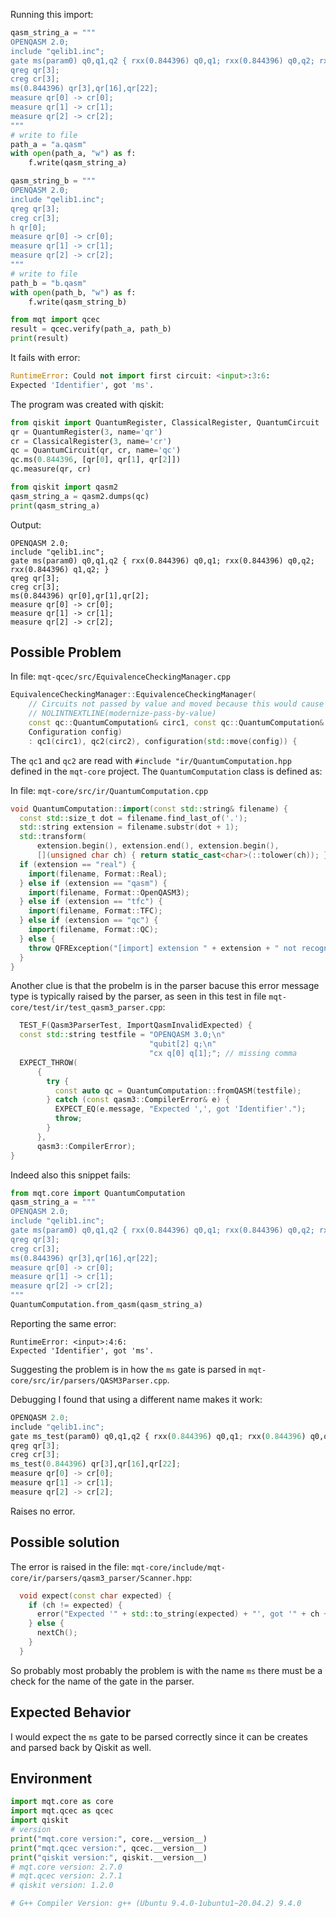 Running this import:

```python
qasm_string_a = """
OPENQASM 2.0;
include "qelib1.inc";
gate ms(param0) q0,q1,q2 { rxx(0.844396) q0,q1; rxx(0.844396) q0,q2; rxx(0.844396) q1,q2; }
qreg qr[3];
creg cr[3];
ms(0.844396) qr[3],qr[16],qr[22];
measure qr[0] -> cr[0];
measure qr[1] -> cr[1];
measure qr[2] -> cr[2];
"""
# write to file
path_a = "a.qasm"
with open(path_a, "w") as f:
    f.write(qasm_string_a)

qasm_string_b = """
OPENQASM 2.0;
include "qelib1.inc";
qreg qr[3];
creg cr[3];
h qr[0];
measure qr[0] -> cr[0];
measure qr[1] -> cr[1];
measure qr[2] -> cr[2];
"""
# write to file
path_b = "b.qasm"
with open(path_b, "w") as f:
    f.write(qasm_string_b)

from mqt import qcec
result = qcec.verify(path_a, path_b)
print(result)
```

It fails with error:
```python
RuntimeError: Could not import first circuit: <input>:3:6:
Expected 'Identifier', got 'ms'.
```

The program was created with qiskit:
```python
from qiskit import QuantumRegister, ClassicalRegister, QuantumCircuit
qr = QuantumRegister(3, name='qr')
cr = ClassicalRegister(3, name='cr')
qc = QuantumCircuit(qr, cr, name='qc')
qc.ms(0.844396, [qr[0], qr[1], qr[2]])
qc.measure(qr, cr)

from qiskit import qasm2
qasm_string_a = qasm2.dumps(qc)
print(qasm_string_a)
```
Output:
```
OPENQASM 2.0;
include "qelib1.inc";
gate ms(param0) q0,q1,q2 { rxx(0.844396) q0,q1; rxx(0.844396) q0,q2; rxx(0.844396) q1,q2; }
qreg qr[3];
creg cr[3];
ms(0.844396) qr[0],qr[1],qr[2];
measure qr[0] -> cr[0];
measure qr[1] -> cr[1];
measure qr[2] -> cr[2];
```



## Possible Problem

In file: `mqt-qcec/src/EquivalenceCheckingManager.cpp`
```cpp
EquivalenceCheckingManager::EquivalenceCheckingManager(
    // Circuits not passed by value and moved because this would cause slicing.
    // NOLINTNEXTLINE(modernize-pass-by-value)
    const qc::QuantumComputation& circ1, const qc::QuantumComputation& circ2,
    Configuration config)
    : qc1(circ1), qc2(circ2), configuration(std::move(config)) {
```

The `qc1` and `qc2` are read with `#include "ir/QuantumComputation.hpp`
defined in the `mqt-core` project. The `QuantumComputation` class is defined as:

In file: `mqt-core/src/ir/QuantumComputation.cpp`
```cpp
void QuantumComputation::import(const std::string& filename) {
  const std::size_t dot = filename.find_last_of('.');
  std::string extension = filename.substr(dot + 1);
  std::transform(
      extension.begin(), extension.end(), extension.begin(),
      [](unsigned char ch) { return static_cast<char>(::tolower(ch)); });
  if (extension == "real") {
    import(filename, Format::Real);
  } else if (extension == "qasm") {
    import(filename, Format::OpenQASM3);
  } else if (extension == "tfc") {
    import(filename, Format::TFC);
  } else if (extension == "qc") {
    import(filename, Format::QC);
  } else {
    throw QFRException("[import] extension " + extension + " not recognized");
  }
}
```

Another clue is that the probelm is in the parser bacuse this error message type is typically raised by the parser, as seen in this test in file `mqt-core/test/ir/test_qasm3_parser.cpp`:
```cpp
  TEST_F(Qasm3ParserTest, ImportQasmInvalidExpected) {
  const std::string testfile = "OPENQASM 3.0;\n"
                               "qubit[2] q;\n"
                               "cx q[0] q[1];"; // missing comma
  EXPECT_THROW(
      {
        try {
          const auto qc = QuantumComputation::fromQASM(testfile);
        } catch (const qasm3::CompilerError& e) {
          EXPECT_EQ(e.message, "Expected ',', got 'Identifier'.");
          throw;
        }
      },
      qasm3::CompilerError);
}
```

Indeed also this snippet fails:
```python
from mqt.core import QuantumComputation
qasm_string_a = """
OPENQASM 2.0;
include "qelib1.inc";
gate ms(param0) q0,q1,q2 { rxx(0.844396) q0,q1; rxx(0.844396) q0,q2; rxx(0.844396) q1,q2; }
qreg qr[3];
creg cr[3];
ms(0.844396) qr[3],qr[16],qr[22];
measure qr[0] -> cr[0];
measure qr[1] -> cr[1];
measure qr[2] -> cr[2];
"""
QuantumComputation.from_qasm(qasm_string_a)
```
Reporting the same error:
```
RuntimeError: <input>:4:6:
Expected 'Identifier', got 'ms'.
```
Suggesting the problem is in how the `ms` gate is parsed in `mqt-core/src/ir/parsers/QASM3Parser.cpp`.

Debugging I found that using a different name makes it work:
```python
OPENQASM 2.0;
include "qelib1.inc";
gate ms_test(param0) q0,q1,q2 { rxx(0.844396) q0,q1; rxx(0.844396) q0,q2; rxx(0.844396) q1,q2; }
qreg qr[3];
creg cr[3];
ms_test(0.844396) qr[3],qr[16],qr[22];
measure qr[0] -> cr[0];
measure qr[1] -> cr[1];
measure qr[2] -> cr[2];
```
Raises no error.

## Possible solution

The error is raised in the file: `mqt-core/include/mqt-core/ir/parsers/qasm3_parser/Scanner.hpp`:
```cpp
  void expect(const char expected) {
    if (ch != expected) {
      error("Expected '" + std::to_string(expected) + "', got '" + ch + "'");
    } else {
      nextCh();
    }
  }
```
So probably most probably the problem is with the name `ms` there must be a check for the name of the gate in the parser.

## Expected Behavior
I would expect the `ms` gate to be parsed correctly since it can be creates and parsed back by Qiskit as well.



## Environment
```python
import mqt.core as core
import mqt.qcec as qcec
import qiskit
# version
print("mqt.core version:", core.__version__)
print("mqt.qcec version:", qcec.__version__)
print("qiskit version:", qiskit.__version__)
# mqt.core version: 2.7.0
# mqt.qcec version: 2.7.1
# qiskit version: 1.2.0

# G++ Compiler Version: g++ (Ubuntu 9.4.0-1ubuntu1~20.04.2) 9.4.0
```
